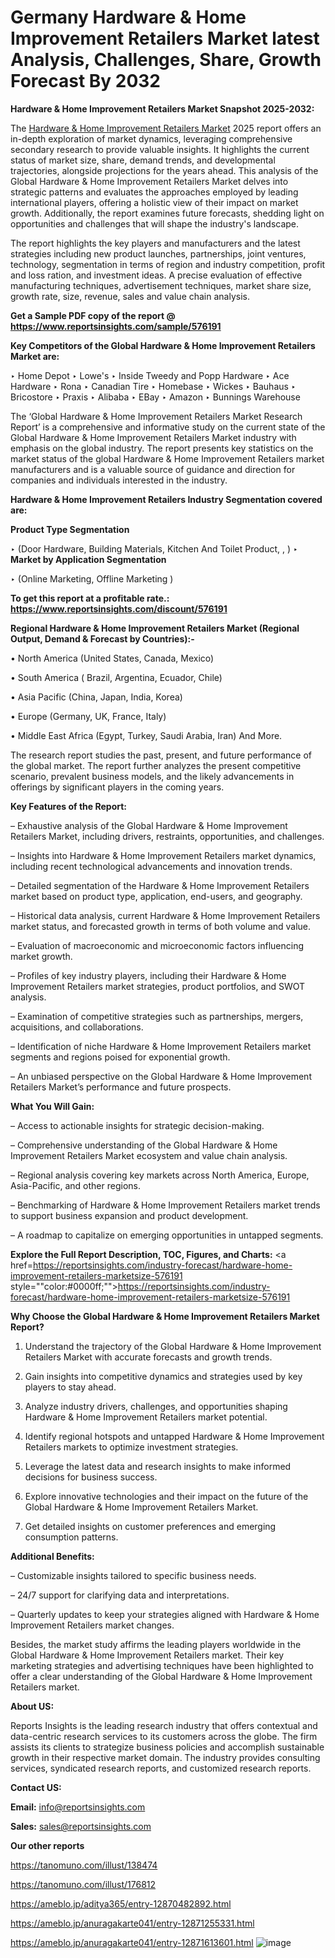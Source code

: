 # Germany Hardware & Home Improvement Retailers Market latest Analysis, Challenges, Share, Growth Forecast By 2032

<strong>Hardware & Home Improvement Retailers Market Snapshot 2025-2032:</strong>

The <a href=https://www.reportsinsights.com/sample/576191>Hardware & Home Improvement Retailers Market</a> 2025 report offers an in-depth exploration of market dynamics, leveraging comprehensive secondary research to provide valuable insights. It highlights the current status of market size, share, demand trends, and developmental trajectories, alongside projections for the years ahead. This analysis of the Global Hardware & Home Improvement Retailers Market delves into strategic patterns and evaluates the approaches employed by leading international players, offering a holistic view of their impact on market growth. Additionally, the report examines future forecasts, shedding light on opportunities and challenges that will shape the industry's landscape.

The report highlights the key players and manufacturers and the latest strategies including new product launches, partnerships, joint ventures, technology, segmentation in terms of region and industry competition, profit and loss ration, and investment ideas. A precise evaluation of effective manufacturing techniques, advertisement techniques, market share size, growth rate, size, revenue, sales and value chain analysis.

<strong>Get a Sample PDF copy of the report @ <a href=https://www.reportsinsights.com/sample/576191 style=color:#0000ff;>https://www.reportsinsights.com/sample/576191</a></strong>

<strong>Key Competitors of the Global Hardware & Home Improvement Retailers Market are:</strong>

‣ Home Depot 
‣ Lowe's 
‣ Inside Tweedy and Popp Hardware 
‣ Ace Hardware 
‣ Rona 
‣ Canadian Tire 
‣ Homebase 
‣ Wickes 
‣ Bauhaus 
‣ Bricostore 
‣ Praxis 
‣ Alibaba 
‣ EBay 
‣ Amazon 
‣ Bunnings Warehouse

The ‘Global Hardware & Home Improvement Retailers Market Research Report’ is a comprehensive and informative study on the current state of the Global Hardware & Home Improvement Retailers Market industry with emphasis on the global industry. The report presents key statistics on the market status of the global Hardware & Home Improvement Retailers market manufacturers and is a valuable source of guidance and direction for companies and individuals interested in the industry.

<strong>Hardware & Home Improvement Retailers Industry Segmentation covered are:</strong>

<strong>Product Type Segmentation</strong>

‣ (Door Hardware, Building Materials, Kitchen And Toilet Product, , )
‣ 
<strong>Market by Application Segmentation</strong>

‣ (Online Marketing, Offline Marketing )

<strong>To get this report at a profitable rate.: <a href=https://www.reportsinsights.com/discount/576191 style=color:#0000ff;>https://www.reportsinsights.com/discount/576191</a></strong>

<strong>Regional Hardware & Home Improvement Retailers Market (Regional Output, Demand &amp; Forecast by Countries):-</strong>

• North America (United States, Canada, Mexico)

• South America ( Brazil, Argentina, Ecuador, Chile)

• Asia Pacific (China, Japan, India, Korea)

• Europe (Germany, UK, France, Italy)

• Middle East Africa (Egypt, Turkey, Saudi Arabia, Iran) And More.

The research report studies the past, present, and future performance of the global market. The report further analyzes the present competitive scenario, prevalent business models, and the likely advancements in offerings by significant players in the coming years.

<strong>Key Features of the Report:</strong>

– Exhaustive analysis of the Global Hardware & Home Improvement Retailers Market, including drivers, restraints, opportunities, and challenges.

– Insights into Hardware & Home Improvement Retailers market dynamics, including recent technological advancements and innovation trends.

– Detailed segmentation of the Hardware & Home Improvement Retailers market based on product type, application, end-users, and geography.

– Historical data analysis, current Hardware & Home Improvement Retailers market status, and forecasted growth in terms of both volume and value.

– Evaluation of macroeconomic and microeconomic factors influencing market growth.

– Profiles of key industry players, including their Hardware & Home Improvement Retailers market strategies, product portfolios, and SWOT analysis.

– Examination of competitive strategies such as partnerships, mergers, acquisitions, and collaborations.

– Identification of niche Hardware & Home Improvement Retailers market segments and regions poised for exponential growth.

– An unbiased perspective on the Global Hardware & Home Improvement Retailers Market’s performance and future prospects.

<strong>What You Will Gain:</strong>

– Access to actionable insights for strategic decision-making.

– Comprehensive understanding of the Global Hardware & Home Improvement Retailers Market ecosystem and value chain analysis.

– Regional analysis covering key markets across North America, Europe, Asia-Pacific, and other regions.

– Benchmarking of Hardware & Home Improvement Retailers market trends to support business expansion and product development.

– A roadmap to capitalize on emerging opportunities in untapped segments.

<strong>Explore the Full Report Description, TOC, Figures, and Charts:</strong>
<a href=https://reportsinsights.com/industry-forecast/hardware-home-improvement-retailers-marketsize-576191 style=""color:#0000ff;"">https://reportsinsights.com/industry-forecast/hardware-home-improvement-retailers-marketsize-576191</a>

<strong>Why Choose the Global Hardware & Home Improvement Retailers Market Report?</strong>

1. Understand the trajectory of the Global Hardware & Home Improvement Retailers Market with accurate forecasts and growth trends.

2. Gain insights into competitive dynamics and strategies used by key players to stay ahead.

3. Analyze industry drivers, challenges, and opportunities shaping Hardware & Home Improvement Retailers market potential.

4. Identify regional hotspots and untapped Hardware & Home Improvement Retailers markets to optimize investment strategies.

5. Leverage the latest data and research insights to make informed decisions for business success.

6. Explore innovative technologies and their impact on the future of the Global Hardware & Home Improvement Retailers Market.

7. Get detailed insights on customer preferences and emerging consumption patterns.

<strong>Additional Benefits:</strong>

– Customizable insights tailored to specific business needs.

– 24/7 support for clarifying data and interpretations.

– Quarterly updates to keep your strategies aligned with Hardware & Home Improvement Retailers market changes.

Besides, the market study affirms the leading players worldwide in the Global Hardware & Home Improvement Retailers market. Their key marketing strategies and advertising techniques have been highlighted to offer a clear understanding of the Global Hardware & Home Improvement Retailers market.

<strong><strong>About US</strong>:</strong>

Reports Insights is the leading research industry that offers contextual and data-centric research services to its customers across the globe. The firm assists its clients to strategize business policies and accomplish sustainable growth in their respective market domain. The industry provides consulting services, syndicated research reports, and customized research reports.

<strong>Contact US:</strong>

<p class=><b>Email:</b> <a href=mailto:info@reportsinsights.com>info@reportsinsights.com</a></p>
<p class=><b>Sales:</b> <a href=mailto:sales@reportsinsights.com>sales@reportsinsights.com</a></p>

<strong>Our other reports</strong>

<a href=https://tanomuno.com/illust/138474>https://tanomuno.com/illust/138474</a>

<a href=https://tanomuno.com/illust/176812>https://tanomuno.com/illust/176812</a>

<a href=https://ameblo.jp/aditya365/entry-12870482892.html>https://ameblo.jp/aditya365/entry-12870482892.html</a>

<a href=https://ameblo.jp/anuragakarte041/entry-12871255331.html>https://ameblo.jp/anuragakarte041/entry-12871255331.html</a>

<a href=https://ameblo.jp/anuragakarte041/entry-12871613601.html>https://ameblo.jp/anuragakarte041/entry-12871613601.html</a>
![image](https://github.com/user-attachments/assets/d1f708e3-953e-4db5-8974-089054aabee5)
